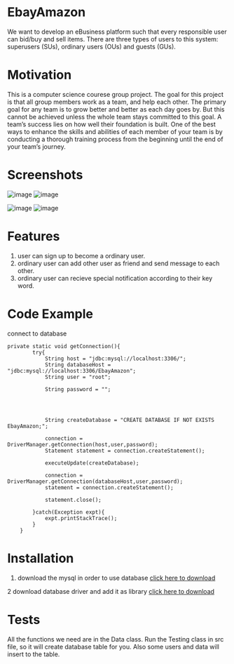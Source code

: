 # EbayAmazon

We want to develop an eBusiness platform such that every responsible user can bid/buy and sell items. There are three types of users to this system: superusers (SUs), ordinary users (OUs) and guests (GUs).

# Motivation

This is a computer science courese group project. The goal for this project is that all group members work as a team, and help each other. The primary goal for any team is to grow better and better as each day goes by. But this cannot be achieved unless the whole team stays committed to this goal. A team’s success lies on how well their foundation is built. One of the best ways to enhance the skills and abilities of each member of your team is by conducting a thorough training process from the beginning until the end of your team’s journey. 



# Screenshots

![image](https://user-images.githubusercontent.com/25621594/57823953-69179200-7767-11e9-856e-150ef2502a37.png)
![image](https://user-images.githubusercontent.com/25621594/57824028-ab40d380-7767-11e9-9036-21bc5da042b0.png)

![image](https://user-images.githubusercontent.com/25621594/57824015-9f551180-7767-11e9-9f55-3ac66dc8348b.png)
![image](https://user-images.githubusercontent.com/25621594/57824017-a3812f00-7767-11e9-9fcb-2c1af3a1da8b.png)

# Features

1. user can sign up to become a ordinary user.
2. ordinary user can add other user as friend and send message to each other.
3. ordinary user can recieve special notification according to their key word.


# Code Example
connect to database
```
private static void getConnection(){
        try{
            String host = "jdbc:mysql://localhost:3306/";
            String databaseHost = "jdbc:mysql://localhost:3306/EbayAmazon";
            String user = "root";

            String password = "";




            String createDatabase = "CREATE DATABASE IF NOT EXISTS EbayAmazon;";

            connection = DriverManager.getConnection(host,user,password);
            Statement statement = connection.createStatement();

            executeUpdate(createDatabase);

            connection = DriverManager.getConnection(databaseHost,user,password);
            statement = connection.createStatement();

            statement.close();

        }catch(Exception expt){
            expt.printStackTrace();
        }
    }
```

# Installation

1. download the mysql in order to use database
[click here to download](https://dev.mysql.com/downloads)

2 download database driver and add it as library
[click here to download](https://dev.mysql.com/downloads/connector/)



# Tests
All the functions we need are in the Data class. Run the Testing class in src file, so it will create database table for you. Also some users and data will insert to the table.


